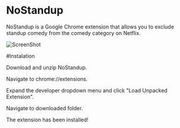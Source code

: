 NoStandup
=========

NoStandup is a Google Chrome extension that allows you to exclude standup comedy from the comedy category on Netflix. 

![ScreenShot](https://i.cloudup.com/tkSrk1JiWP.png)

#Instalation

Download and unzip NoStandup.

Navigate to chrome://extensions.

Expand the developer dropdown menu and click "Load Unpacked Extension".

Navigate to downloaded folder.

The extension has been installed!  

